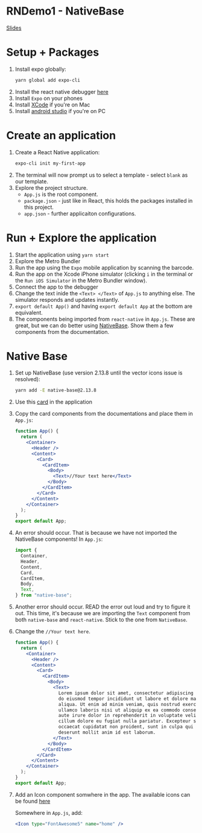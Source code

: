 # RNDemo1 - NativeBase

[Slides](https://docs.google.com/presentation/d/1BjiKXKonZIDzd2KSts2kLdwj7Zh6FW3UcFv5fK4QYDw/edit?usp=sharing)

# Setup + Packages

1.  Install expo globally:
    ```bash
    yarn global add expo-cli
    ```
2.  Install the react native debugger [here](https://github.com/jhen0409/react-native-debugger/releases/tag/v0.10.7)
3.  Install `Expo` on your phones
4.  Install [XCode](https://docs.expo.io/versions/v37.0.0/workflow/ios-simulator/) if you're on Mac
5.  Install [android studio](https://docs.expo.io/versions/latest/workflow/android-studio-emulator/) if you're on PC

# Create an application

1.  Create a React Native application:
    ```bash
    expo-cli init my-first-app
    ```
2.  The terminal will now prompt us to select a template - select `blank` as our template.
3.  Explore the project structure.
    - `App.js` is the root component.
    - `package.json` - just like in React, this holds the packages installed in this project.
    - `app.json` - further applicaiton configurations.

# Run + Explore the application

1.  Start the application using `yarn start`
2.  Explore the Metro Bundler
3.  Run the app using the `Expo` mobile application by scanning the barcode.
4.  Run the app on the Xcode iPhone simulator (clicking `i` in the terminal or the `Run iOS Simulator` in the Metro Bundler window).
5.  Connect the app to the debugger
6.  Change the text inide the `<Text> </Text>` of `App.js` to anything else. The simulator responds and updates instantly.
7.  `export default App()` and having `export default App` at the bottom are equivalent.
8.  The components being imported from `react-native` in `App.js`. These are great, but we can do better using [NativeBase](https://nativebase.io/). Show them a few components from the documentation.

# Native Base

1. Set up NativeBase (use version 2.13.8 until the vector icons issue is resolved):
   ```bash
   yarn add -E native-base@2.13.8
   ```
2. Use this [card](https://docs.nativebase.io/Components.html#card-def-headref) in the application
3. Copy the card components from the documentations and place them in `App.js`:
   ```jsx
   function App() {
     return (
       <Container>
         <Header />
         <Content>
           <Card>
             <CardItem>
               <Body>
                 <Text>//Your text here</Text>
               </Body>
             </CardItem>
           </Card>
         </Content>
       </Container>
     );
   }
   export default App;
   ```
4. An error should occur. That is because we have not imported the NativeBase components! In `App.js`:
   ```javascript
   import {
     Container,
     Header,
     Content,
     Card,
     CardItem,
     Body,
     Text,
   } from "native-base";
   ```
5. Another error should occur. READ the error out loud and try to figure it out. This time, it's because we are importing the `Text` component from both `native-base` and `react-native`. Stick to the one from `NativeBase`.
6. Change the `//Your text here`.

   ```jsx
   function App() {
     return (
       <Container>
         <Header />
         <Content>
           <Card>
             <CardItem>
               <Body>
                 <Text>
                   Lorem ipsum dolor sit amet, consectetur adipiscing elit, sed
                   do eiusmod tempor incididunt ut labore et dolore magna
                   aliqua. Ut enim ad minim veniam, quis nostrud exercitation
                   ullamco laboris nisi ut aliquip ex ea commodo consequat. Duis
                   aute irure dolor in reprehenderit in voluptate velit esse
                   cillum dolore eu fugiat nulla pariatur. Excepteur sint
                   occaecat cupidatat non proident, sunt in culpa qui officia
                   deserunt mollit anim id est laborum.
                 </Text>
               </Body>
             </CardItem>
           </Card>
         </Content>
       </Container>
     );
   }
   export default App;
   ```

7. Add an Icon component somwhere in the app. The available icons can be found [here](https://expo.github.io/vector-icons/)

   Somewhere in `App.js`, add:

   ```jsx
   <Icon type="FontAwesome5" name="home" />
   ```
